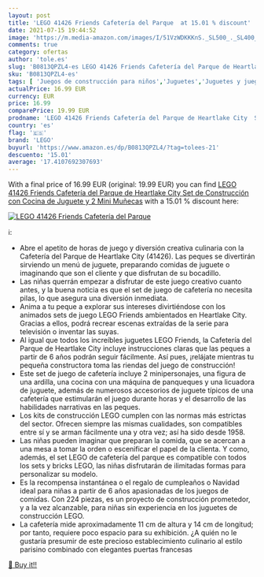 ```yaml
---
layout: post
title: 'LEGO 41426 Friends Cafetería del Parque  at 15.01 % discount'
date: 2021-07-15 19:44:52
image: 'https://m.media-amazon.com/images/I/51VzWDKKKnS._SL500_._SL400_.jpg'
comments: true
category: ofertas
author: 'tole.es'
slug: 'B0813QPZL4-es LEGO 41426 Friends Cafetería del Parque de Heartlake City...'
sku: 'B0813QPZL4-es'
tags: [ 'Juegos de construcción para niños','Juguetes','Juguetes y juegos','lego', ]
actualPrice: 16.99 EUR
currency: EUR
price: 16.99
comparePrice: 19.99 EUR
prodname: 'LEGO 41426 Friends Cafetería del Parque de Heartlake City  Set de Construcción con Cocina de Juguete y 2 Mini Muñecas'
country: 'es'
flag: '🇪🇸'
brand: 'LEGO'
buyurl: 'https://www.amazon.es/dp/B0813QPZL4/?tag=tolees-21'
descuento: '15.01'
average: '17.4107692307693'
---
```


With a final price of 16.99 EUR (original: 19.99 EUR) you can find [LEGO 41426 Friends Cafetería del Parque de Heartlake City  Set de Construcción con Cocina de Juguete y 2 Mini Muñecas](https://www.amazon.es/dp/B0813QPZL4/?tag=tolees-21) with a  15.01 % discount here:

[![LEGO 41426 Friends Cafetería del Parque ](https://m.media-amazon.com/images/I/51VzWDKKKnS._SL500_._SL400_.jpg)](https://www.amazon.es/dp/B0813QPZL4/?tag=tolees-21)

ℹ️:

- Abre el apetito de horas de juego y diversión creativa culinaria con la Cafetería del Parque de Heartlake City (41426). Las peques se divertirán sirviendo un menú de juguete, preparando comidas de juguete o imaginando que son el cliente y que disfrutan de su bocadillo.
- Las niñas querrán empezar a disfrutar de este juego creativo cuanto antes, y la buena noticia es que el set de juego de cafetería no necesita pilas, lo que asegura una diversión inmediata.
- Anima a tu peque a explorar sus intereses divirtiéndose con los animados sets de juego LEGO Friends ambientados en Heartlake City. Gracias a ellos, podrá recrear escenas extraídas de la serie para televisión o inventar las suyas.
- Al igual que todos los increíbles juguetes LEGO Friends, la Cafetería del Parque de Heartlake City incluye instrucciones claras que las peques a partir de 6 años podrán seguir fácilmente. Así pues, ¡relájate mientras tu pequeña constructora toma las riendas del juego de construcción!
- Este set de juego de cafetería incluye 2 minipersonajes, una figura de una ardilla, una cocina con una máquina de panqueques y una licuadora de juguete, además de numerosos accesorios de juguete típicos de una cafetería que estimularán el juego durante horas y el desarrollo de las habilidades narrativas en las peques.
- Los kits de construcción LEGO cumplen con las normas más estrictas del sector. Ofrecen siempre las mismas cualidades, son compatibles entre sí y se arman fácilmente una y otra vez; así ha sido desde 1958.
- Las niñas pueden imaginar que preparan la comida, que se acercan a una mesa a tomar la orden o escenificar el papel de la clienta. Y como, además, el set LEGO de cafetería del parque es compatible con todos los sets y bricks LEGO, las niñas disfrutarán de ilimitadas formas para personalizar su modelo.
- Es la recompensa instantánea o el regalo de cumpleaños o Navidad ideal para niñas a partir de 6 años apasionadas de los juegos de comidas. Con 224 piezas, es un proyecto de construcción prometedor, y a la vez alcanzable, para niñas sin experiencia en los juguetes de construcción LEGO.
- La cafetería mide aproximadamente 11 cm de altura y 14 cm de longitud; por tanto, requiere poco espacio para su exhibición. ¿A quién no le gustaría presumir de este precioso establecimiento culinario al estilo parisino combinado con elegantes puertas francesas

[🛒 Buy it!!](https://www.amazon.es/dp/B0813QPZL4/?tag=tolees-21)

